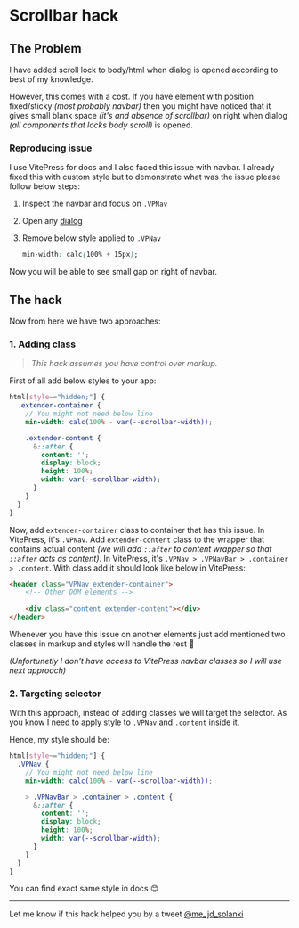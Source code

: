 # Scrollbar hack

## The Problem

I have added scroll lock to body/html when dialog is opened according to best of my knowledge.

However, this comes with a cost. If you have element with position fixed/sticky _(most probably navbar)_ then you might have noticed that it gives small blank space _(it's and absence of scrollbar)_ on right when dialog _(all components that locks body scroll)_ is opened.

### Reproducing issue

I use VitePress for docs and I also faced this issue with navbar. I already fixed this with custom style but to demonstrate what was the issue please follow below steps:

1. Inspect the navbar and focus on `.VPNav`
2. Open any [dialog](/guide/components/dialog)
3. Remove below style applied to `.VPNav`

   ```css
   min-width: calc(100% + 15px);
    ```

Now you will be able to see small gap on right of navbar.

## The hack

Now from here we have two approaches:

### 1. Adding class

> _This hack assumes you have control over markup._

First of all add below styles to your app:

```scss
html[style~="hidden;"] {  
  .extender-container {
    // You might not need below line
    min-width: calc(100% - var(--scrollbar-width));

    .extender-content {
      &::after {
        content: '';
        display: block;
        height: 100%;
        width: var(--scrollbar-width);
      }
    }
  }
}
```

Now, add `extender-container` class to container that has this issue. In VitePress, it's `.VPNav`. Add `extender-content` class to the wrapper that contains actual content _(we will add `::after` to content wrapper so that `::after` acts as content)_. In VitePress, it's `.VPNav > .VPNavBar > .container > .content`. With class add it should look like below in VitePress:

```html
<header class="VPNav extender-container">
    <!-- Other DOM elements -->
    
    <div class="content extender-content"></div>
</header>
```

Whenever you have this issue on another elements just add mentioned two classes in markup and styles will handle the rest 🤯

_(Unfortunetly I don't have access to VitePress navbar classes so I will use next approach)_

### 2. Targeting selector

With this approach, instead of adding classes we will target the selector. As you know I need to apply style to `.VPNav` and `.content` inside it.

Hence, my style should be:

```scss
html[style~="hidden;"] {
  .VPNav {
    // You might not need below line
    min-width: calc(100% - var(--scrollbar-width));

    > .VPNavBar > .container > .content {
      &::after {
        content: '';
        display: block;
        height: 100%;
        width: var(--scrollbar-width);
      }
    }
  }
}
```

You can find exact same style in docs 😊

---

Let me know if this hack helped you by a tweet [@me_jd_solanki](https://twitter.com/me_jd_solanki)
